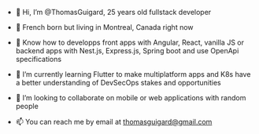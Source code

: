 - 👋 Hi, I’m @ThomasGuigard, 25 years old fullstack developer
- 📍 French born but living in Montreal, Canada right now

- 🧠 Know how to developps front apps with Angular, React, vanilla JS or backend apps with Nest.js, Express.js, Spring boot and use OpenApi specifications

- 🌱 I’m currently learning Flutter to make multiplatform apps and K8s have a better understanding of DevSecOps stakes and opportunities

- 💞️ I’m looking to collaborate on mobile or web applications with random people

- 📫 You can reach me by email at thomasguigard@gmail.com
